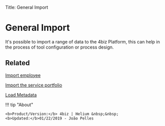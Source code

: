 Title: General Import

# General Import

It's possible to import a range of data to the 4biz Platform, this can help in the process of tool configuration or process design.


## Related

[Import employee][1]

[Import the service portfolio][2]

[Load Metadata][3]

[1]:/en-us/4biz-helium/platform-administration/data-and-import/employee-import.html
[2]:/en-us/4biz-helium/platform-administration/data-and-import/portfolio-import-service-portfolio.html
[3]:/en-us/4biz-helium/platform-administration/data-and-import/metadata-load.html

!!! tip "About"

    <b>Product/Version:</b> 4biz | Helium &nbsp;&nbsp;
    <b>Updated:</b>01/22/2019 - João Pelles  
	
